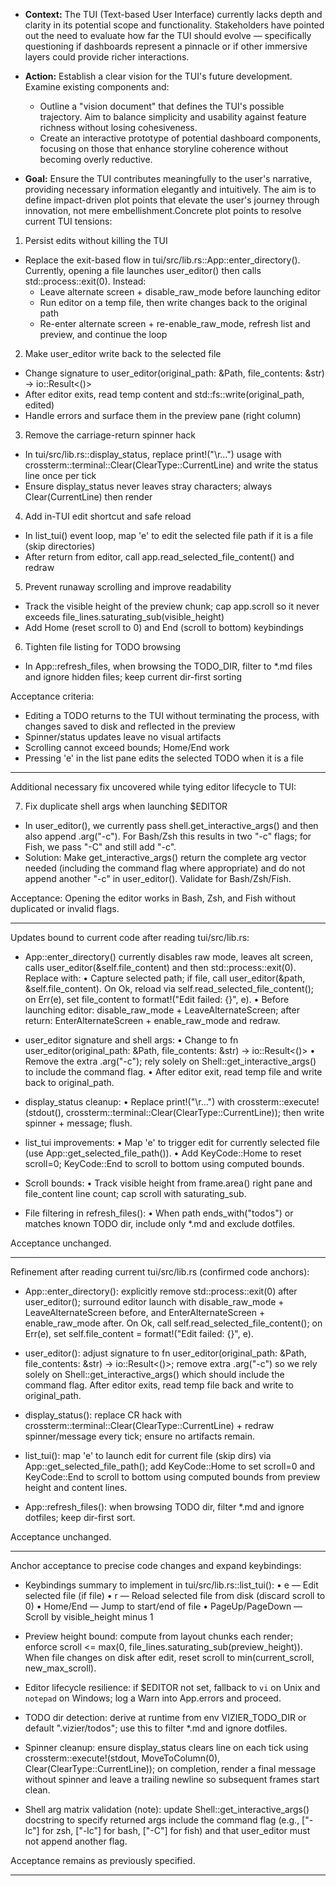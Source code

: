 - **Context:** The TUI (Text-based User Interface) currently lacks depth and clarity in its potential scope and functionality. Stakeholders have pointed out the need to evaluate how far the TUI should evolve — specifically questioning if dashboards represent a pinnacle or if other immersive layers could provide richer interactions.

- **Action:** Establish a clear vision for the TUI's future development. Examine existing components and:
  - Outline a "vision document" that defines the TUI's possible trajectory. Aim to balance simplicity and usability against feature richness without losing cohesiveness.
  - Create an interactive prototype of potential dashboard components, focusing on those that enhance storyline coherence without becoming overly reductive.

- **Goal:** Ensure the TUI contributes meaningfully to the user's narrative, providing necessary information elegantly and intuitively. The aim is to define impact-driven plot points that elevate the user's journey through innovation, not mere embellishment.Concrete plot points to resolve current TUI tensions:

1) Persist edits without killing the TUI
- Replace the exit-based flow in tui/src/lib.rs::App::enter_directory(). Currently, opening a file launches user_editor() then calls std::process::exit(0). Instead:
  - Leave alternate screen + disable_raw_mode before launching editor
  - Run editor on a temp file, then write changes back to the original path
  - Re-enter alternate screen + re-enable_raw_mode, refresh list and preview, and continue the loop

2) Make user_editor write back to the selected file
- Change signature to user_editor(original_path: &Path, file_contents: &str) -> io::Result<()>
- After editor exits, read temp content and std::fs::write(original_path, edited)
- Handle errors and surface them in the preview pane (right column)

3) Remove the carriage-return spinner hack
- In tui/src/lib.rs::display_status, replace print!("\r…") usage with crossterm::terminal::Clear(ClearType::CurrentLine) and write the status line once per tick
- Ensure display_status never leaves stray characters; always Clear(CurrentLine) then render

4) Add in-TUI edit shortcut and safe reload
- In list_tui() event loop, map 'e' to edit the selected file path if it is a file (skip directories)
- After return from editor, call app.read_selected_file_content() and redraw

5) Prevent runaway scrolling and improve readability
- Track the visible height of the preview chunk; cap app.scroll so it never exceeds file_lines.saturating_sub(visible_height)
- Add Home (reset scroll to 0) and End (scroll to bottom) keybindings

6) Tighten file listing for TODO browsing
- In App::refresh_files, when browsing the TODO_DIR, filter to *.md files and ignore hidden files; keep current dir-first sorting

Acceptance criteria:
- Editing a TODO returns to the TUI without terminating the process, with changes saved to disk and reflected in the preview
- Spinner/status updates leave no visual artifacts
- Scrolling cannot exceed bounds; Home/End work
- Pressing 'e' in the list pane edits the selected TODO when it is a file

---

Additional necessary fix uncovered while tying editor lifecycle to TUI:

7) Fix duplicate shell args when launching $EDITOR
- In user_editor(), we currently pass shell.get_interactive_args() and then also append .arg("-c"). For Bash/Zsh this results in two "-c" flags; for Fish, we pass "-C" and still add "-c".
- Solution: Make get_interactive_args() return the complete arg vector needed (including the command flag where appropriate) and do not append another "-c" in user_editor(). Validate for Bash/Zsh/Fish.

Acceptance: Opening the editor works in Bash, Zsh, and Fish without duplicated or invalid flags.

---

Updates bound to current code after reading tui/src/lib.rs:

- App::enter_directory() currently disables raw mode, leaves alt screen, calls user_editor(&self.file_content) and then std::process::exit(0). Replace with:
  • Capture selected path; if file, call user_editor(&path, &self.file_content). On Ok, reload via self.read_selected_file_content(); on Err(e), set file_content to format!("Edit failed: {}", e).
  • Before launching editor: disable_raw_mode + LeaveAlternateScreen; after return: EnterAlternateScreen + enable_raw_mode and redraw.

- user_editor signature and shell args:
  • Change to fn user_editor(original_path: &Path, file_contents: &str) -> io::Result<()>
  • Remove the extra .arg("-c"); rely solely on Shell::get_interactive_args() to include the command flag.
  • After editor exit, read temp file and write back to original_path.

- display_status cleanup:
  • Replace print!("\r…") with crossterm::execute!(stdout(), crossterm::terminal::Clear(ClearType::CurrentLine)); then write spinner + message; flush.

- list_tui improvements:
  • Map 'e' to trigger edit for currently selected file (use App::get_selected_file_path()).
  • Add KeyCode::Home to reset scroll=0; KeyCode::End to scroll to bottom using computed bounds.

- Scroll bounds:
  • Track visible height from frame.area() right pane and file_content line count; cap scroll with saturating_sub.

- File filtering in refresh_files():
  • When path ends_with("todos") or matches known TODO dir, include only *.md and exclude dotfiles.

Acceptance unchanged.


---

Refinement after reading current tui/src/lib.rs (confirmed code anchors):

- App::enter_directory(): explicitly remove std::process::exit(0) after user_editor(); surround editor launch with disable_raw_mode + LeaveAlternateScreen before, and EnterAlternateScreen + enable_raw_mode after. On Ok, call self.read_selected_file_content(); on Err(e), set self.file_content = format!("Edit failed: {}", e).

- user_editor(): adjust signature to fn user_editor(original_path: &Path, file_contents: &str) -> io::Result<()>; remove extra .arg("-c") so we rely solely on Shell::get_interactive_args() which should include the command flag. After editor exits, read temp file back and write to original_path.

- display_status(): replace CR hack with crossterm::terminal::Clear(ClearType::CurrentLine) + redraw spinner/message every tick; ensure no artifacts remain.

- list_tui(): map 'e' to launch edit for current file (skip dirs) via App::get_selected_file_path(); add KeyCode::Home to set scroll=0 and KeyCode::End to scroll to bottom using computed bounds from preview height and content lines.

- App::refresh_files(): when browsing TODO dir, filter *.md and ignore dotfiles; keep dir-first sort.

Acceptance unchanged.

---

Anchor acceptance to precise code changes and expand keybindings:

- Keybindings summary to implement in tui/src/lib.rs::list_tui():
  • e — Edit selected file (if file)
  • r — Reload selected file from disk (discard scroll to 0)
  • Home/End — Jump to start/end of file
  • PageUp/PageDown — Scroll by visible_height minus 1

- Preview height bound: compute from layout chunks each render; enforce scroll <= max(0, file_lines.saturating_sub(preview_height)). When file changes on disk after edit, reset scroll to min(current_scroll, new_max_scroll).

- Editor lifecycle resilience: if $EDITOR not set, fallback to `vi` on Unix and `notepad` on Windows; log a Warn into App.errors and proceed.

- TODO dir detection: derive at runtime from env VIZIER_TODO_DIR or default ".vizier/todos"; use this to filter *.md and ignore dotfiles.

- Spinner cleanup: ensure display_status clears line on each tick using crossterm::execute!(stdout, MoveToColumn(0), Clear(ClearType::CurrentLine)); on completion, render a final message without spinner and leave a trailing newline so subsequent frames start clean.

- Shell arg matrix validation (note): update Shell::get_interactive_args() docstring to specify returned args include the command flag (e.g., ["-lc"] for zsh, ["-lc"] for bash, ["-C"] for fish) and that user_editor must not append another flag.

Acceptance remains as previously specified.

---

